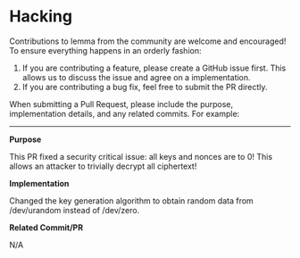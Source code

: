 # Hacking

Contributions to lemma from the community are welcome and encouraged! To ensure everything happens in an orderly fashion:

1. If you are contributing a feature, please create a GitHub issue first. This allows us to discuss the issue and agree on a implementation.
2. If you are contributing a bug fix, feel free to submit the PR directly.

When submitting a Pull Request, please include the purpose, implementation details, and any related commits. For example:

---

**Purpose**

This PR fixed a security critical issue: all keys and nonces are to 0! This allows an attacker to trivially decrypt all ciphertext!

**Implementation**

Changed the key generation algorithm to obtain random data from /dev/urandom instead of /dev/zero.

**Related Commit/PR**

N/A
